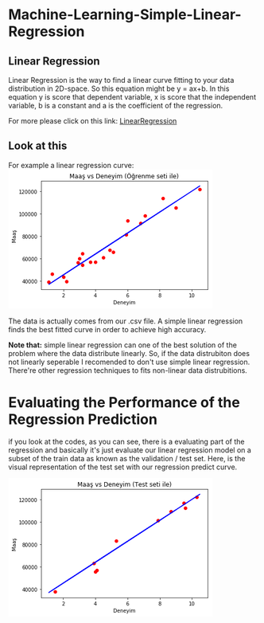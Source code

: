 # Machine-Learning-Simple-Linear-Regression

## Linear Regression 

Linear Regression is the way to find a linear curve fitting to your data distribution in 2D-space. So this equation might be y = ax+b. In this equation y is score that dependent variable, x is score that the independent variable, b is a constant and a is the coefficient of the regression. 

For more please click on this link:  [LinearRegression](https://en.wikipedia.org/wiki/Linear_regression)

## Look at this
For example a linear regression curve:
![SalaryVsExperience](https://github.com/OmerFarukTekgozoglu/Machine-Learning-Simple-Linear-Regression/blob/master/photo/SalaryVsExperience.png?raw=true "Salary vs Experience on Train Set")

The data is actually comes from our .csv file. A simple linear regression finds the best fitted curve in order to achieve high accuracy.

**Note that:** simple linear regression can one of the best solution of the problem where the data distribute linearly. So, if the data distrubiton does not linearly seperable I recomended to don't use simple linear regression. There're other regression techniques to fits non-linear data distrubitions.

# Evaluating the Performance of the Regression Prediction
if you look at the codes, as you can see, there is a evaluating part of the regression and basically it's just evaluate our linear regression model on a subset of the train data as known as the validation / test set. Here, is the visual representation of the test set with our regression predict curve.

![LinearRegressionValidation](https://github.com/OmerFarukTekgozoglu/Machine-Learning-Simple-Linear-Regression/blob/master/photo/SalaryVsExperienceTestSet.png?raw=true "Salary vs Experience on Validation Set")
